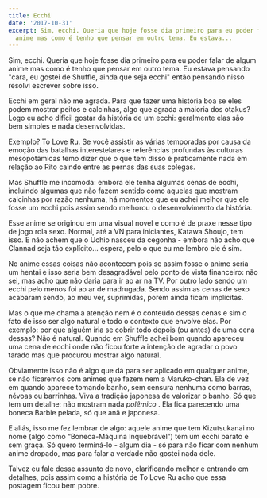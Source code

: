 ```yaml
---
title: Ecchi
date: '2017-10-31'
excerpt: Sim, ecchi. Queria que hoje fosse dia primeiro para eu poder falar de algum
  anime mas como é tenho que pensar em outro tema. Eu estava...
---
```




Sim, ecchi. Queria que hoje fosse dia primeiro para eu poder falar de algum anime mas como é tenho que pensar em outro tema. Eu estava pensando "cara, eu gostei de Shuffle, ainda que seja ecchi" então pensando nisso resolvi escrever sobre isso.

Ecchi em geral não me agrada. Para que fazer uma história boa se eles podem mostrar peitos e calcinhas, algo que agrada a maioria dos otakus? Logo eu acho difícil gostar da história de um ecchi: geralmente elas são bem simples e nada desenvolvidas.

Exemplo? To Love Ru. Se você assistir as várias temporadas por causa da emoção das batalhas interestelares e referências profundas às culturas mesopotâmicas temo dizer que o que tem disso é praticamente nada em relação ao Rito caindo entre as pernas das suas colegas.

Mas Shuffle me incomoda: embora ele tenha algumas cenas de ecchi, incluindo algumas que não fazem sentido como aquelas que mostram calcinhas por razão nenhuma, há momentos que eu achei melhor que ele fosse um ecchi pois assim sendo melhorou o desenvolvimento da história.

Esse anime se originou em uma visual novel e como é de praxe nesse tipo de jogo rola sexo. Normal, até a VN para iniciantes, Katawa Shoujo, tem isso. E não achem que o Uchio nasceu da cegonha - embora não acho que Clannad seja tão explícito… espera, pelo o que eu me lembro ele é sim.

No anime essas coisas não acontecem pois se assim fosse o anime seria um hentai e isso seria bem desagradável pelo ponto de vista financeiro: não sei, mas acho que não daria para ir ao ar na TV. Por outro lado sendo um ecchi pelo menos foi ao ar de madrugada. Sendo assim as cenas de sexo acabaram sendo, ao meu ver, suprimidas, porém ainda ficam implícitas.

Mas o que me chama a atenção nem é o conteúdo dessas cenas e sim o fato de isso ser algo natural e todo o contexto que envolve elas. Por exemplo: por que alguém iria se cobrir todo depois (ou antes) de uma cena dessas? Não é natural. Quando em Shuffle achei bom quando apareceu uma cena de ecchi onde não ficou forte a intenção de agradar o povo tarado mas que procurou mostrar algo natural.

Obviamente isso não é algo que dá para ser aplicado em qualquer anime, se não ficaremos com animes que fazem nem a Maruko-chan. Ela de vez em quando aparece tomando banho, sem censura nenhuma como barras, névoas ou barrinhas. Viva a tradição japonesa de valorizar o banho. Só que tem um detalhe: não mostram nada *polêmico* . Ela fica parecendo uma boneca Barbie pelada, só que anã e japonesa.

E aliás, isso me fez lembrar de algo: aquele anime que tem Kizutsukanai no nome (algo como “Boneca-Máquina Inquebrável”) tem um ecchi barato e sem graça. Só quero terminá-lo - algum dia - só para não ficar com nenhum anime dropado, mas para falar a verdade não gostei nada dele.

Talvez eu fale desse assunto de novo, clarificando melhor e entrando em detalhes, pois assim como a história de To Love Ru acho que essa postagem ficou bem pobre.
